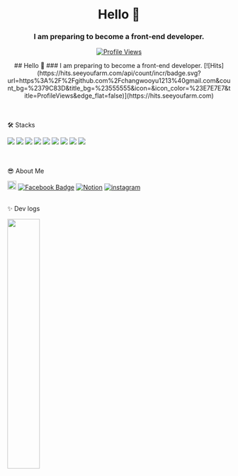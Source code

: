 <h1 align="center">Hello 👋</h1>
<h3 align="center">I am preparing to become a front-end developer.</h3>
<p align="center">
  <a href="https://hits.seeyoufarm.com">
    <img src="https://hits.seeyoufarm.com/api/count/incr/badge.svg?url=https%3A%2F%2Fgithub.com%2Fchangwooyu1213%40gmail.com&count_bg=%2379C83D&title_bg=%23555555&icon=&icon_color=%23E7E7E7&title=ProfileViews&edge_flat=false" alt="Profile Views" />
  </a>
</p>



<div style="text-align: center;">
## Hello 👋 
### I am preparing to become a front-end developer.
[![Hits](https://hits.seeyoufarm.com/api/count/incr/badge.svg?url=https%3A%2F%2Fgithub.com%2Fchangwooyu1213%40gmail.com&count_bg=%2379C83D&title_bg=%23555555&icon=&icon_color=%23E7E7E7&title=ProfileViews&edge_flat=false)](https://hits.seeyoufarm.com)
</div>


<br>
<br>

🛠️ Stacks 

<span>
<img src="https://img.shields.io/badge/HTML5-E34F26?style=flat-square&logo=html5&logoColor=white"/>
<img src="https://img.shields.io/badge/CSS3-1572B6?style=flat-square&logo=css3&logoColor=white"/>
<img src="https://img.shields.io/badge/JavaScript-F7DF1E?style=flat-square&logo=javascript&logoColor=black"/>
<img src="https://img.shields.io/badge/Typescript-3178C6?style=flat-square&logo=Typescript&logoColor=white"/>
<img src="https://img.shields.io/badge/React-61DAFB?style=flat-square&logo=React&logoColor=black"/>
<img src="https://img.shields.io/badge/Next.js-000000?style=flat-square&logo=Next.js&logoColor=white"/>
<img src="https://img.shields.io/badge/Node.js-339933?style=flat-square&logo=Node.js&logoColor=white"/>
<img src="https://img.shields.io/badge/Git-F05032?style=flat-square&logo=git&logoColor=white"/>
<img src="https://img.shields.io/badge/GitHub-181717?style=flat-square&logo=GitHub&logoColor=white"/>
</span>

<br>
<br>
<br>

😎 About Me

<img src="https://img.shields.io/badge/Gmail-d14836?style=flat-square&logo=Gmail&logoColor=white" alt="Gmail Badge" height="20"/> <a href="https://www.facebook.com/https://www.facebook.com/profile.php?id=100008436759642"><img src="https://img.shields.io/badge/Facebook-1877F2?style=flat-square&logo=facebook&logoColor=white" alt="Facebook Badge"></a> [![Notion](https://img.shields.io/badge/Notion-000000?style=flat-square&logo=notion&logoColor=white)](https://www.notion.so/[https://www.notion.so/bdb4c9a224344462aef3a99df676513c]) <a href="https://www.instagram.com/yu__ckd/"><img src="https://i.ibb.co/Yp2CZjW/instarr.png" alt="instagram" border="0"></a><br />
<br>

✨ Dev logs

<a href="https://github.com/anuraghazra/github-readme-stats">
    <img src="https://github-readme-stats.vercel.app/api/top-langs/?username=changwoo-yu&layout=donut&show_icons=true&theme=material-palenight&hide_border=true&bg_color=20232a&icon_color=58A6FF&text_color=fff&title_color=58A6FF&count_private=true&exclude_repo=Face-Transfer-Application" width=38% />
</a>    
